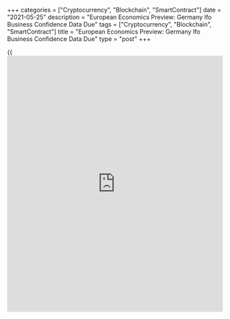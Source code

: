 +++
categories = ["Cryptocurrency", "Blockchain", "SmartContract"]
date = "2021-05-25"
description = "European Economics Preview: Germany Ifo Business Confidence Data Due"
tags = ["Cryptocurrency", "Blockchain", "SmartContract"]
title = "European Economics Preview: Germany Ifo Business Confidence Data Due"
type = "post"
+++

{{<iframe id="large-banner" src="https://www.bounty.group/#slide=16.0" width="100%" height="600" scrolling="no" style="border: 0px solid rgb(216, 221, 230); border-radius: 3px;">}}

Business confidence and revised GDP from Germany are due on Tuesday,
headlining a light day for the European economic [news](https://www.letsplayfx.com/blog/forex-news-website/).

At 2.00 am ET, Destatis is scheduled to issue Germany's revised GDP data
for the first quarter. According to preliminary estimate, gross domestic
product fell 1.7 percent sequentially, in contrast to the 0.5 percent
growth seen in the fourth quarter.

Also, April public sector finance data is due from the UK.

At 3.00 am ET, Spain's producer price data is due. In the meantime,
industrial production from Austria and manufacturing sentiment from
Turkey are due.

Half an hour later, Statistics Sweden is slated to release producer
prices for April.

At 4.00 am ET, Germany's ifo [business][1] confidence survey data is
due. Economists forecast the business confidence index to rise to 98.2
in May from 96.8 in April.  
  
At 6.00 am ET, the Confederation of British Industry is set to issue UK
Distributive Trades survey results for May. The retail sales balance is
seen rising to 30 percent in May from 20 percent in April.

At 8.00 am ET, Hungary's central bank announces its interest rate
decision. The bank is seen holding the rate at 0.60 percent.

For comments and feedback [contact](https://www.playgroundfx.com/contact/): editorial@rtt[news](https://www.letsplayfx.com/blog/forex-news-website/).com

[Economic News][2]

 **What parts of the world are seeing the best (and worst) economic
performances lately? Click[here][3] to check out our [Econ Scorecard][3]
and find out! See up-to-the-moment [ranking](https://www.playgroundfx.com/blog/crypto-exchange-ranking/)s for the best and worst
performers in [GDP][3], [unemployment rate][4], [inflation][5] and much
more.**

   1. www.rtt[news](https://www.letsplayfx.com/blog/forex-news-website/).com/Content/Business.aspx
   2. www.rtt[news](https://www.letsplayfx.com/blog/forex-news-website/).com/Content/EconomicNews.aspx
   3. www.rtt[news](https://www.letsplayfx.com/blog/forex-news-website/).com/economic-scorecard/world-rank/GDP/highest-performance.aspx
   4. www.rtt[news](https://www.letsplayfx.com/blog/forex-news-website/).com/economic-scorecard/world-rank/unemployment-rate/lowest-performance.aspx
   5. www.rtt[news](https://www.letsplayfx.com/blog/forex-news-website/).com/economic-scorecard/world-rank/CPI/highest-performance.aspx